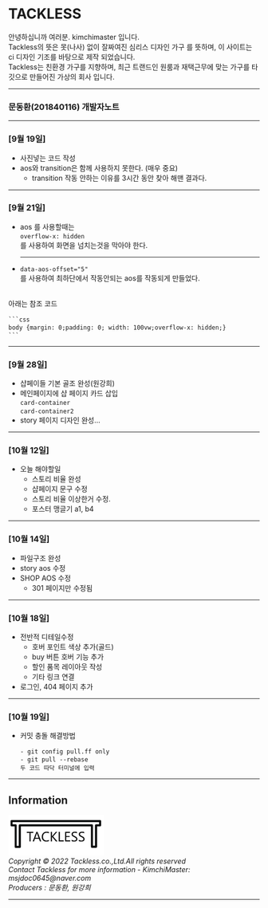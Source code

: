 # TACKLESS
안녕하십니까 여러분. kimchimaster 입니다.   
 Tackless의 뜻은 못(나사) 없이 잘짜여진 심리스 디자인 가구 를 뜻하며, 이 사이트는 ci 디자인 기조를 바탕으로 제작 되었습니다.  
 Tackless는 친환경 가구를 지향하며, 최근 트랜드인 원룸과 재택근무에 맞는 가구를 타깃으로 만들어진 가상의 회사 입니다.

---
### 문동환(201840116) 개발자노트
---

### [9월 19일]
* 사진넣는 코드 작성  
* aos와 transition은 함께 사용하지 못한다.  (매우 중요)
    * transition 작동 안하는 이유를 3시간 동안 찾아 해맨 결과다.

***
### [9월 21일]  
* aos 를 사용할때는  
    ```overflow-x: hidden```  
를 사용하여 화면을 넘치는것을 막아야 한다.

    ***
* ```data-aos-offset="5"```  
를 사용하여 최하단에서 작동안되는 aos를 작동되게 만들었다.  
<br>
    아래는 참조 코드
    
    ```css
    body {margin: 0;padding: 0; width: 100vw;overflow-x: hidden;}
    ```
***

### [9월 28일]
* 샵페이들 기본 골조 완성(원강희)  
* 메인페이지에 샵 페이지 카드 삽입   
    ```card-container```  
    ```card-container2```
* story 페이지 디자인 완성...

---
### [10월 12일]
* 오늘 해야할일
    * 스토리 비율 완성
    * 샵페이지 문구 수정
    * 스토리 비율 이상한거 수정.
    * 포스터 맹글기 a1, b4
---

### [10월 14일]
* 파일구조 완성
* story aos 수정
* SHOP AOS 수정
    * 301 페이지만 수정됨
---

### [10월 18일]
* 전반적 디테일수정
    * 호버 포인트 색상 추가(골드)
    * buy 버튼 호버 기능 추가
    * 할인 품목 레이아웃 작성
    * 기타 링크 연결
* 로그인, 404 페이지 추가

---

### [10월 19일]
* 커밋 충돌 해결방법
    ```
    - git config pull.ff only
    - git pull --rebase
    두 코드 따닥 터미널에 입력
    ```
    

---

## Information
<footer>
        <div class="footer">
            <img src="./img/logo.png" alt="logo" width="auto"  style="width:20vw">
            <div>
                <address>Copyright © 2022 Tackless.co.,Ltd.All rights reserved<br></address>  
                <address>Contact Tackless for more information - KimchiMaster: msjdoc0645@naver.com <br></address>
                <address>Producers : 문동환, 원강희 </address>
        </div>
    </footer>

***